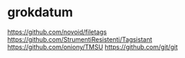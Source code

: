 # grokdatum


https://github.com/novoid/filetags
https://github.com/StrumentiResistenti/Tagsistant
https://github.com/oniony/TMSU
https://github.com/git/git

